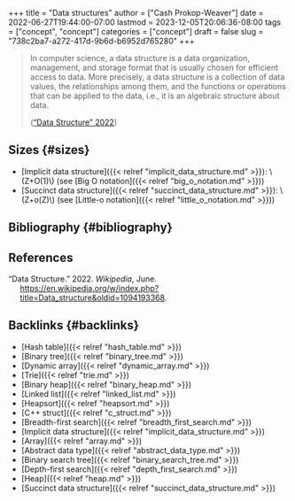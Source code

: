 +++
title = "Data structures"
author = ["Cash Prokop-Weaver"]
date = 2022-06-27T19:44:00-07:00
lastmod = 2023-12-05T20:06:36-08:00
tags = ["concept", "concept"]
categories = ["concept"]
draft = false
slug = "738c2ba7-a272-417d-9b6d-b6952d765280"
+++

> In computer science, a data structure is a data organization, management, and storage format that is usually chosen for efficient access to data. More precisely, a data structure is a collection of data values, the relationships among them, and the functions or operations that can be applied to the data, i.e., it is an algebraic structure about data.
>
> (<a href="#citeproc_bib_item_1">“Data Structure” 2022</a>)


## Sizes {#sizes}

-   [Implicit data structure]({{< relref "implicit_data_structure.md" >}}): \\(Z+O(1)\\) (see [Big O notation]({{< relref "big_o_notation.md" >}}))
-   [Succinct data structure]({{< relref "succinct_data_structure.md" >}}): \\(Z+o(Z)\\) (see [Little-o notation]({{< relref "little_o_notation.md" >}}))


## Bibliography {#bibliography}

## References

<style>.csl-entry{text-indent: -1.5em; margin-left: 1.5em;}</style><div class="csl-bib-body">
  <div class="csl-entry"><a id="citeproc_bib_item_1"></a>“Data Structure.” 2022. <i>Wikipedia</i>, June. <a href="https://en.wikipedia.org/w/index.php?title=Data_structure&oldid=1094193368">https://en.wikipedia.org/w/index.php?title=Data_structure&#38;oldid=1094193368</a>.</div>
</div>


## Backlinks {#backlinks}

-   [Hash table]({{< relref "hash_table.md" >}})
-   [Binary tree]({{< relref "binary_tree.md" >}})
-   [Dynamic array]({{< relref "dynamic_array.md" >}})
-   [Trie]({{< relref "trie.md" >}})
-   [Binary heap]({{< relref "binary_heap.md" >}})
-   [Linked list]({{< relref "linked_list.md" >}})
-   [Heapsort]({{< relref "heapsort.md" >}})
-   [C++ struct]({{< relref "c_struct.md" >}})
-   [Breadth-first search]({{< relref "breadth_first_search.md" >}})
-   [Implicit data structure]({{< relref "implicit_data_structure.md" >}})
-   [Array]({{< relref "array.md" >}})
-   [Abstract data type]({{< relref "abstract_data_type.md" >}})
-   [Binary search tree]({{< relref "binary_search_tree.md" >}})
-   [Depth-first search]({{< relref "depth_first_search.md" >}})
-   [Heap]({{< relref "heap.md" >}})
-   [Succinct data structure]({{< relref "succinct_data_structure.md" >}})
